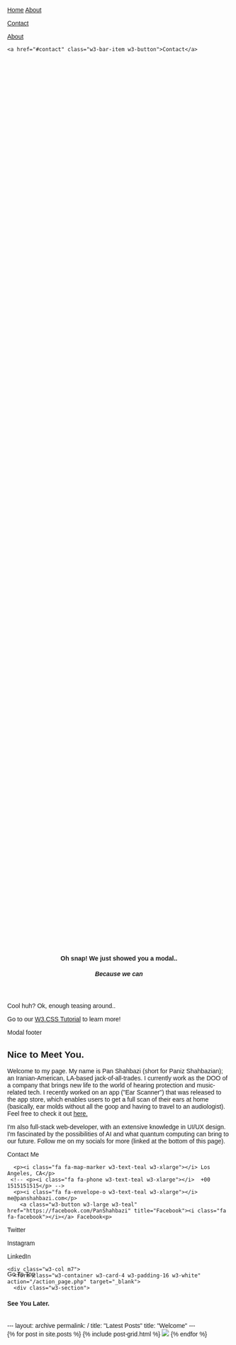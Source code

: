 <html>
<meta charset="UTF-8">
<meta name="viewport" content="width=device-width, initial-scale=1">
<link rel="stylesheet" href="https://www.w3schools.com/w3css/4/w3.css">
<link rel="stylesheet" href="https://www.w3schools.com/lib/w3-theme-black.css">
<link rel="stylesheet" href="https://cdnjs.cloudflare.com/ajax/libs/font-awesome/4.7.0/css/font-awesome.min.css">
<body id="myPage">

<style>
body, html {
  height: 100%;
  margin: 0;
  font-family: Arial, Helvetica, sans-serif;
}

.hero-image {
  background-image:  url("https://serving.photos.photobox.com/010393455ff5cb4f6366044b0286df7e8e1e39d8fea4194c961a795511fadfdc236e7dca.jpg");
  height: 50%;
  background-position: center;
  background-repeat: no-repeat;
  background-size: cover;
  position: relative;
}

.hero-text {
  text-align: center;
  position: absolute;
  top: 50%;
  left: 50%;
  transform: translate(-50%, -50%);
  color: white;
}

.hero-text button {
  border: none;
  outline: 0;
  display: inline-block;
  padding: 10px 25px;
  color: black;
  background-color: #ddd;
  text-align: center;
  cursor: pointer;
}

.hero-text button:hover {
  background-color: #555;
  color: white;
}
</style>



<!-- Navbar -->
<div class="w3-top">
 <div class="w3-bar w3-theme-d2 w3-left-align">

  <a href="#" class="w3-bar-item w3-button w3-teal"><i class="fa fa-home w3-margin-right"></i>Home</a>
  <a href="#team" class="w3-bar-item w3-button w3-hide-small w3-hover-white">About</a>

  <a href="#contact" class="w3-bar-item w3-button w3-hide-small w3-hover-white">Contact</a>
    <div class="w3-dropdown-hover w3-hide-small">

  </div>

 </div>

  <!-- Navbar on small screens -->
  <div id="navDemo" class="w3-bar-block w3-theme-d2 w3-hide w3-hide-large w3-hide-medium">
    <a href="#team" class="w3-bar-item w3-button">About</a>

    <a href="#contact" class="w3-bar-item w3-button">Contact</a>

  </div>
</div>

<!-- Image Header -->

 
<div class="hero-image">

</div>
  <div class="w3-container w3-display-bottomleft w3-margin-bottom">  

  </div>


<!-- Modal -->
<div id="id01" class="w3-modal">
  <div class="w3-modal-content w3-card-4 w3-animate-top">
    <header class="w3-container w3-teal w3-display-container"> 
      <span onclick="document.getElementById('id01').style.display='none'" class="w3-button w3-teal w3-display-topright"><i class="fa fa-remove"></i></span>
      <h4>Oh snap! We just showed you a modal..</h4>
      <h5>Because we can <i class="fa fa-smile-o"></i></h5>
    </header>
    <div class="w3-container">
      <p>Cool huh? Ok, enough teasing around..</p>
      <p>Go to our <a class="w3-text-teal" href="/w3css/default.asp">W3.CSS Tutorial</a> to learn more!</p>
    </div>
    <footer class="w3-container w3-teal">
      <p>Modal footer</p>
    </footer>
  </div>
</div>

<!-- Team Container -->
<div class="w3-container w3-padding-64 w3-center" id="team">
<h2>Nice to Meet You.</h2>
<p>Welcome to my page. My name is Pan Shahbazi (short for Paniz Shahbazian); an Iranian-American, LA-based jack-of-all-trades. I currently work as the DOO of a company that brings new life to the world of hearing protection and music-related tech. I recently worked on an app ("Ear Scanner") that was released to the app store, which enables users to get a full scan of their ears at home (basically, ear molds without all the goop and having to travel to an audiologist). Feel free to check it out <a href="https://apps.apple.com/us/app/ear-scanner/id1557053042">here.</a></p><p>

I'm also full-stack web-developer, with an extensive knowledge in UI/UX design. I'm fascinated by the possibilities of AI and what quantum computing can bring to our future. Follow me on my socials for more (linked at the bottom of this page).
</p>




</div>

<div class="w3-container w3-padding-64 w3-theme-l5" id="contact">
  <div class="w3-row">
    <div class="w3-col m5">
    <div class="w3-padding-16"><span class="w3-xlarge w3-border-teal w3-bottombar">Contact Me</span></div>

      <p><i class="fa fa-map-marker w3-text-teal w3-xlarge"></i> Los Angeles, CA</p>
     <!-- <p><i class="fa fa-phone w3-text-teal w3-xlarge"></i>  +00 1515151515</p> -->
      <p><i class="fa fa-envelope-o w3-text-teal w3-xlarge"></i> me@panshahbazi.com</p>
        <a class="w3-button w3-large w3-teal" href="https://facebook.com/PanShahbazi" title="Facebook"><i class="fa fa-facebook"></i></a> Facebook<p>
  <a class="w3-button w3-large w3-teal" href="https://twitter.com/PanShahbazi" title="Twitter"><i class="fa fa-twitter"></i></a> Twitter<p>
  <a class="w3-button w3-large w3-teal" href="https://instagram.com/PanShahbazi" title="IG"><i class="fa fa-instagram"></i></a> Instagram<p>
  <a class="w3-button w3-large w3-teal w3-hide-small" href="https://linkedin.com/PanShahbazi" title="Linkedin"><i class="fa fa-linkedin"></i></a> LinkedIn
   
    <div class="w3-col m7">
      <form class="w3-container w3-card-4 w3-padding-16 w3-white" action="/action_page.php" target="_blank">
      <div class="w3-section">      
  <script src="https://apps.elfsight.com/p/platform.js" defer></script>
<div class="elfsight-app-1799076e-d996-443f-a7e0-c0b486c0d2f3"></div>
    </div>
  </div>
</div>

<!-- Image of location/map -->

<!-- Footer -->
<footer class="w3-container w3-padding-32 w3-theme-d1 w3-center">
  <h4>See You Later.</h4>



  <div style="position:relative;bottom:100px;z-index:1;" class="w3-tooltip w3-right">
    <span class="w3-text w3-padding w3-teal w3-hide-small">Go To Top</span>   
    <a class="w3-button w3-theme" href="#myPage"><span class="w3-xlarge">
    <i class="fa fa-chevron-circle-up"></i></span></a>
  </div>
</footer>

<script>
// Script for side navigation
function w3_open() {
  var x = document.getElementById("mySidebar");
  x.style.width = "300px";
  x.style.paddingTop = "10%";
  x.style.display = "block";
}

// Close side navigation
function w3_close() {
  document.getElementById("mySidebar").style.display = "none";
}

// Used to toggle the menu on smaller screens when clicking on the menu button
function openNav() {
  var x = document.getElementById("navDemo");
  if (x.className.indexOf("w3-show") == -1) {
    x.className += " w3-show";
  } else { 
    x.className = x.className.replace(" w3-show", "");
  }
}
</script>

</body>
</html>
---
layout: archive
permalink: /
title: "Latest Posts"
title: "Welcome"
---

<div class="tiles">
{% for post in site.posts %}
	{% include post-grid.html %}
  <img src="https://i.ibb.co/S6JGSdL/Untitled-design-3.png">
{% endfor %}
</div><!-- /.tiles -->
